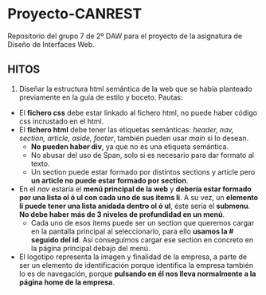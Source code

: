 # Proyecto-CANREST

Repositorio del grupo 7 de 2º DAW para el proyecto de la asignatura de Diseño de Interfaces Web.


## HITOS
1. Diseñar la estructura html semántica de la web que se había planteado previamente en la guía de estilo y boceto.
Pautas:
  - El **fichero css** debe estar linkado al fichero html, no puede haber código css incrustado en el html.
  - El **fichero html** debe tener las etiquetas semánticas: _header, nav, section, article, aside, footer_, también pueden usar _main_ si lo desean.
    - **No pueden haber div**, ya que no es una etiqueta semántica.
    - No abusar del uso de Span, solo si es necesario para dar formato al texto.
    - Un section puede estar formado por distintos sections y article pero **un article no puede estar formado por section**.
  - En el _nav_ estaría el **menú principal de la web** y **debería estar formado por una lista ol ó ul con cada uno de sus items li**. A su vez, un **elemento li puede tener una lista anidada dentro ol ó ul**, éste sería el **submenu**. **No debe haber más de 3 niveles de profundidad en un menú**.
    - Cada uno de esos items puede ser un section que queremos cargar en la pantalla principal al seleccionarlo, para ello **usamos la # seguido del id**. Así conseguimos cargar ese section en concreto en la página principal debajo del menú.
  - El logotipo representa la imagen y finalidad de la empresa, a parte de ser un elemento de identificación porque identifica la empresa también lo es de navegación, porque **pulsando en él nos lleva normalmente a la página home de la empresa**. 
